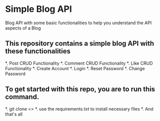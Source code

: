 # Simple Blog API
Blog API with some basic functionalities to help you understand the API aspects of a Blog

## This repository contains a simple blog API with these functionalities

*. Post CRUD Functionality
*. Comment CRUD Functionality
*. Like CRUD Functionality
*. Create Account
*. Login
*. Reset Password
*. Change Password

## To get started with this repo, you are to run this command.

*. git clone <>
*. use the requirements.txt to install necessary files
*. And that's all